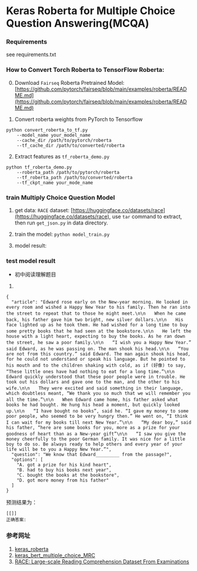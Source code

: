# Keras Roberta for Multiple Choice Question Answering(MCQA)

### Requirements

see requirements.txt

### How to Convert Torch Roberta to TensorFlow Roberta:

0. Download `Fairseq` Roberta Pretrained Model: [https://github.com/pytorch/fairseq/blob/main/examples/roberta/README.md](https://github.com/pytorch/fairseq/blob/main/examples/roberta/README.md)

1. Convert roberta weights from PyTorch to Tensorflow

```
python convert_roberta_to_tf.py 
    --model_name your_model_name
    --cache_dir /path/to/pytorch/roberta 
    --tf_cache_dir /path/to/converted/roberta
```

2. Extract features as `tf_roberta_demo.py`

```
python tf_roberta_demo.py 
    --roberta_path /path/to/pytorch/roberta
    --tf_roberta_path /path/to/converted/roberta
    --tf_ckpt_name your_mode_name
```

### train Multiply Choice Question Model

1. get data: `RACE` dataset: [https://huggingface.co/datasets/race](https://huggingface.co/datasets/race), use `tar` command to extract, then run `get_json.py` in data directory.

2. train the model: `python model_train.py`

3. model result:



### test model result

- 初中阅读理解题目

1. 
```
{
  "article": "Edward rose early on the New-year morning. He looked in every room and wished a Happy New Year to his family. Then he ran into the street to repeat that to those he might meet.\n\n　　When he came back, his father gave him two bright, new silver dollars.\n\n　　His face lighted up as he took them. He had wished for a long time to buy some pretty books that he had seen at the bookstore.\n\n　　He left the house with a light heart, expecting to buy the books. As he ran down the street, he saw a poor family.\n\n　　“I wish you a Happy New Year.” said Edward, as he was passing on. The man shook his head.\n\n　　“You are not from this country.” said Edward. The man again shook his head, for he could not understand or speak his language. But he pointed to his mouth and to the children shaking with cold, as if (好像) to say, “These little ones have had nothing to eat for a long time.”\n\n　　Edward quickly understood that these poor people were in trouble. He took out his dollars and gave one to the man, and the other to his wife.\n\n　　They were excited and said something in their language, which doubtless meant, “We thank you so much that we will remember you all the time.”\n\n　　When Edward came home, his father asked what books he had bought. He hung his head a moment, but quickly looked up.\n\n　　“I have bought no books”, said he. “I gave my money to some poor people, who seemed to be very hungry then.” He went on, “I think I can wait for my books till next New Year.”\n\n　　“My dear boy,” said his father, “here are some books for you, more as a prize for your goodness of heart than as a New-year gift”\n\n　　“I saw you give the money cheerfully to the poor German family. It was nice for a little boy to do so. Be always ready to help others and every year of your life will be to you a Happy New Year.”",
  "question": "We know that Edward_________ from the passage?",
  "options": [
    "A. got a prize for his kind heart",
    "B. had to buy his books next year",
    "C. bought the books at the bookstore",
    "D. got more money from his father"
  ]
}
```

预测结果为：

```
[[]]
正确答案: 
```

### 参考网址
1. [keras_roberta](https://github.com/midori1/keras_roberta)
2. [keras_bert_multiple_choice_MRC](https://github.com/percent4/keras_bert_multiple_choice_MRC)
3. [RACE: Large-scale Reading Comprehension Dataset From Examinations](https://arxiv.org/pdf/1704.04683v5.pdf)